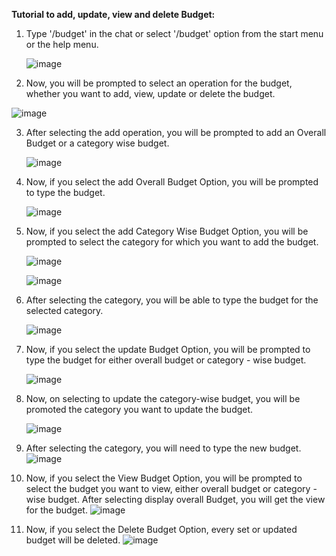 **Tutorial to add, update, view and delete Budget:**

1.  Type '/budget' in the chat or select '/budget' option from the start menu or the help menu.
   
    ![image](https://github.com/user-attachments/assets/c1aa80b9-de84-424c-9217-7e175f8165cc)

2.  Now, you will be prompted to select an operation for the budget, whether you want to add, view, update      or delete the budget.

   ![image](https://github.com/user-attachments/assets/72933150-a0dd-4a4c-8d88-a8b8741efe13)

3. After selecting the add operation, you will be prompted to add an Overall Budget or a category wise         budget.

   ![image](https://github.com/user-attachments/assets/b2b518ff-d9d9-46b1-9e0a-6afcba4aee4c)
   
4.  Now, if you select the add Overall Budget Option, you will be prompted to type the budget.

    ![image](https://github.com/user-attachments/assets/e3bf04b8-b89b-4657-894b-5e55b1e777c2)

5.  Now, if you select the add Category Wise Budget Option, you will be prompted to select the category for     which you want to add the budget.

    ![image](https://github.com/user-attachments/assets/1360313e-a0fa-4451-9c7a-34c01f7d2bfb)

    ![image](https://github.com/user-attachments/assets/aab46ea0-b2bc-467d-ba19-6eb9bfbb7b9f)

6.  After selecting the category, you will be able to type the budget for the selected category.
    
    ![image](https://github.com/user-attachments/assets/58244359-6087-409d-b786-5db93630e297)

7. Now, if you select the update Budget Option, you will be prompted to type the budget for either overall 
   budget or category - wise budget.

   ![image](https://github.com/user-attachments/assets/909486f9-a3bf-4f94-bc67-c0b62ea0cc80)

9. Now, on selecting to update the category-wise budget, you will be promoted the category you want to 
   update the budget.

   ![image](https://github.com/user-attachments/assets/af8a9ee3-4533-4481-be64-d0393dd56996)

10. After selecting the category, you will need to type the new budget.
   ![image](https://github.com/user-attachments/assets/3af1f730-3045-4d10-8969-b61211daaf57)

11. Now, if you select the View Budget Option, you will be prompted to select the budget you want to view, 
    either overall budget or category - wise budget. After selecting display overall Budget, you will get       the view for the budget.
    ![image](https://github.com/user-attachments/assets/b8405ab4-1c21-4799-9162-f1cb30779b8f)

12. Now, if you select the Delete Budget Option, every set or updated budget will be deleted.
    ![image](https://github.com/user-attachments/assets/04866a14-5c7b-4fe4-af0a-3001c29b3840)

